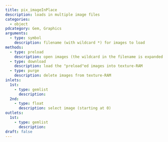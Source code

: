 ```yaml
---
title: pix_imageInPlace
description: loads in multiple image files
categories:
  - object
pdcategory: Gem, Graphics
arguments:
  - type: symbol
    description: filename (with wildcard *) for images to load
methods:
  - type: preload
    description: open images (the wildcard in the filename is expanded with integer 0..#)
  - type: download
    description: load the "preload"ed images into texture-RAM
  - type: purge
    description: delete images from texture-RAM
inlets:
  1st:
    - type: gemlist
      description:
  2nd:
    - type: float
      description: select image (starting at 0)
outlets:
  1st:
    - type: gemlist
      description:
draft: false
---
```

